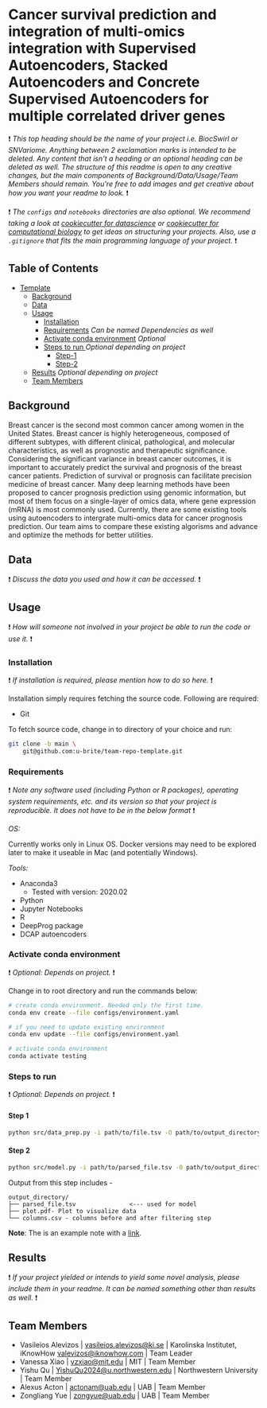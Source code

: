 # Cancer survival prediction and integration of multi-omics integration with Supervised Autoencoders, Stacked Autoencoders and Concrete Supervised Autoencoders for multiple correlated driver genes

:exclamation: _This top heading should be the name of your project i.e. BiocSwirl or SNVariome. Anything between 2 exclamation marks is intended to be deleted. Any content that isn't a heading or an optional heading can be deleted as well. The structure of this readme is open to any creative changes, but the main components of Background/Data/Usage/Team Members should remain. You're free to add images and get creative about how you want your readme to look._ :exclamation:

:exclamation: _The `configs` and `notebooks` directories are also optional. We recommend taking a look at [cookiecutter for datascience](https://github.com/drivendata/cookiecutter-data-science) or [cookiecutter for computational biology](https://github.com/drivendata/cookiecutter-data-science) to get ideas on structuring your projects. Also, use a `.gitignore` that fits the main programming language of your project._ :exclamation:

## Table of Contents

- [Template](#team-repo-template)
    - [Background](#Background)
    - [Data](#data)
    - [Usage](#usage)
        - [Installation](#installation)
        - [Requirements](#requirements) _Can be named Dependencies as well_
        - [Activate conda environment](#activate-conda-environment) _Optional_
        - [Steps to run ](#steps-to-run) _Optional depending on project_
            - [Step-1](#step-1)
            - [Step-2](#step-2)
    - [Results](#results) _Optional depending on project_
    - [Team Members](#team-members)

## Background
Breast cancer is the second most common cancer among women in the United States. Breast cancer is highly heterogeneous, composed of different subtypes, with different clinical, pathological, and molecular characteristics, as well as prognostic and therapeutic significance. Considering the significant variance in breast cancer outcomes, it is important to accurately predict the survival and prognosis of the breast cancer patients. Prediction of survival or prognosis can facilitate precision medicine of breast cancer. Many deep learning methods have been proposed to cancer prognosis prediction using genomic information, but most of them focus on a single-layer of omics data, where gene expression (mRNA) is most commonly used. Currently, there are some existing tools using autoencoders to intergrate multi-omics data for cancer prognosis prediction. Our team aims to compare these existing algorisms and advance and optimize the methods for better utilities. 

## Data

:exclamation: _Discuss the data you used and how it can be accessed._ :exclamation:

## Usage

:exclamation: _How will someone not involved in your project be able to run the code or use it._ :exclamation:

### Installation

:exclamation: _If installation is required, please mention how to do so here._ :exclamation:

Installation simply requires fetching the source code. Following are required:

- Git

To fetch source code, change in to directory of your choice and run:

```sh
git clone -b main \
    git@github.com:u-brite/team-repo-template.git
```

### Requirements
:exclamation: _Note any software used (including Python or R packages), operating system requirements, etc. and its version so that your project is reproducible. It does not have to be in the below format_ :exclamation:

*OS:*

Currently works only in Linux OS. Docker versions may need to be explored later to make it useable in Mac (and
potentially Windows).

*Tools:*

- Anaconda3
    - Tested with version: 2020.02
- Python
- Jupyter Notebooks
- R 
- DeepProg package
- DCAP autoencoders

### Activate conda environment
:exclamation: _Optional: Depends on project._ :exclamation:

Change in to root directory and run the commands below:

```sh
# create conda environment. Needed only the first time.
conda env create --file configs/environment.yaml

# if you need to update existing environment
conda env update --file configs/environment.yaml

# activate conda environment
conda activate testing
```

### Steps to run
:exclamation: _Optional: Depends on project._ :exclamation:

#### Step 1

```sh
python src/data_prep.py -i path/to/file.tsv -O path/to/output_directory
```

#### Step 2

```sh
python src/model.py -i path/to/parsed_file.tsv -O path/to/output_directory
```

Output from this step includes -

```directory
output_directory/
├── parsed_file.tsv               <--- used for model
├── plot.pdf- Plot to visualize data
└── columns.csv - columns before and after filtering step

```

**Note**: The is an example note with a [link](https://github.com/u-brite/team-repo-template).


## Results
:exclamation: _If your project yielded or intends to yield some novel analysis, please include them in your readme. It can be named something other than results as well._ :exclamation:

## Team Members

- Vasileios Alevizos | vasileios.alevizos@ki.se | Karolinska Institutet, iKnowHow valevizos@iknowhow.com | Team Leader
- Vanessa Xiao | vzxiao@mit.edu | MIT | Team Member
- Yishu Qu | YishuQu2024@u.northwestern.edu | Northwestern University | Team Member
- Alexus Acton | actonam@uab.edu | UAB | Team Member
- Zongliang Yue | zongyue@uab.edu | UAB | Team Member
